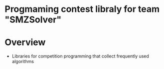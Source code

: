 Progmaming contest libraly for team "SMZSolver"
====

# Overview
* Libraries for competition programming that collect frequently used algorithms